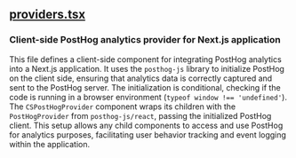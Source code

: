 ## [providers.tsx](providers.tsx)

### Client-side PostHog analytics provider for Next.js application

This file defines a client-side component for integrating PostHog analytics into a Next.js application. It uses the `posthog-js` library to initialize PostHog on the client side, ensuring that analytics data is correctly captured and sent to the PostHog server. The initialization is conditional, checking if the code is running in a browser environment (`typeof window !== 'undefined'`). The `CSPostHogProvider` component wraps its children with the `PostHogProvider` from `posthog-js/react`, passing the initialized PostHog client. This setup allows any child components to access and use PostHog for analytics purposes, facilitating user behavior tracking and event logging within the application.

